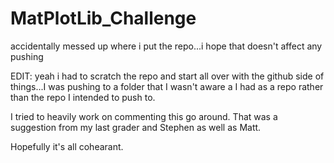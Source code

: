 # MatPlotLib_Challenge
 accidentally messed up where i put the repo...i hope that doesn't affect any pushing


EDIT:  yeah i had to scratch the repo and start all over with the github side of things...I was pushing to a folder that I wasn't aware a I had as a repo rather than the repo I intended to push to.

I tried to heavily work on commenting this go around.  That was a suggestion from my last grader and Stephen as well as Matt.

Hopefully it's all cohearant.
